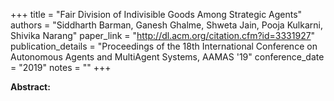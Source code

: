 +++
title = "Fair Division of Indivisible Goods Among Strategic Agents"
authors = "Siddharth Barman, Ganesh Ghalme, Shweta Jain, Pooja Kulkarni, Shivika Narang"
paper_link = "http://dl.acm.org/citation.cfm?id=3331927"
publication_details = "Proceedings of the 18th International Conference on Autonomous Agents and MultiAgent Systems,  AAMAS '19"
conference_date = "2019"
notes = ""
+++

<b>Abstract:</b>
